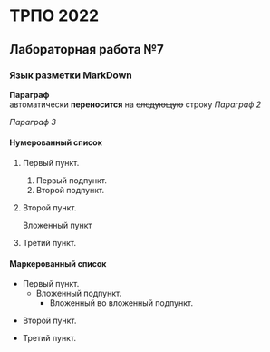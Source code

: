 ТРПО 2022
=========

 Лабораторная работа №7
--------------------------

### Язык разметки MarkDown

**Параграф**  
автоматически __переносится__ на ~~следующую~~ строку
*Параграф 2*

_Параграф 3_

#### Нумерованный список

1. Первый пункт.
   1. Первый подпункт.
   2. Второй подпункт.
3. Второй пункт.

   Вложенный пункт
5. Третий пункт.

#### Маркерованный список

* Первый пункт.
   * Вложенный подпункт.
      - Вложенный во вложенный подпункт.
- Второй пункт.
+ Третий пункт.
